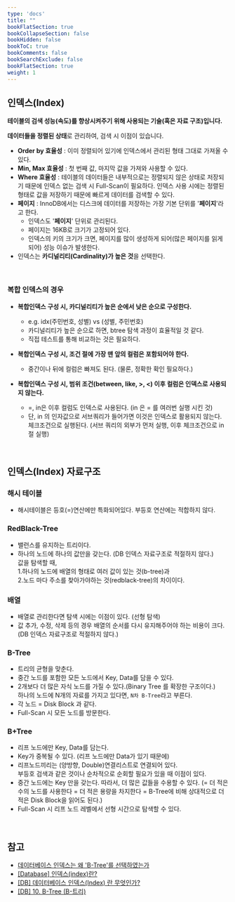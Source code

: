 ```yaml
---
type: 'docs'
title: ""
bookFlatSection: true
bookCollapseSection: false
bookHidden: false
bookToC: true
bookComments: false
bookSearchExclude: false
bookFlatSection: true
weight: 1
---
```


## 인덱스(Index)

**테이블의 검색 성능(속도)를 향상시켜주기 위해 사용되는 기술(혹은 자료 구조)입니다.**

**데이터들을 정렬된 상태**로 관리하여, 검색 시 이점이 있습니다.

- **Order by 효율성** : 이미 정렬되어 있기에 인덱스에서 관리된 형태 그대로 가져올 수 있다.
- **Min, Max 효율성** : 첫 번째 값, 마지막 값을 가져와 사용할 수 있다.
- **Where 효율성** : 테이블의 데이터들은 내부적으로는 정렬되지 않은 상태로 저장되기 때문에 인덱스 없는 검색 시 Full-Scan이 필요하다. 인덱스 사용 시에는 정렬된 형태로 값을 저장하기 때문에 빠르게 데이터를 검색할 수 있다.
- **페이지** : InnoDB에서는 디스크에 데이터를 저장하는 가장 기본 단위를 '**페이지**'라고 한다.
  - 인덱스도 '**페이지**' 단위로 관리된다.
  - 페이지는 16KB로 크기가 고정되어 있다.
  - 인덱스의 키의 크기가 크면, 페이지를 많이 생성하게 되어(많은 페이지를 읽게 되어) 성능 이슈가 발생한다.
- 인덱스는 **카디널리티(Cardinality)가 높은 것**을 선택한다.

<br>

### 복합 인덱스의 경우

- **복합인덱스 구성 시, 카디널리티가 높은 순에서 낮은 순으로 구성한다.**
  - e.g. idx(주민번호, 성별) vs (성별, 주민번호)
  - 카디널리티가 높은 순으로 하면, btree 탐색 과정이 효율적일 것 같다. 
  - 직접 테스트를 통해 비교하는 것은 필요하다.

- **복합인덱스 구성 시, 조건 절에 가장 맨 앞의 컬럼은 포함되어야 한다.**
  - 중간이나 뒤에 컬럼은 빠져도 된다. (물론, 정확한 확인 필요하다.)

- **복합인덱스 구성 시, 범위 조건(between, like, >, <) 이후 컬럼은 인덱스로 사용되지 않는다.**
  - =, in은 이후 컬럼도 인덱스로 사용된다. (in 은 = 를 여러번 실행 시킨 것)
  - 단, in 의 인자값으로 서브쿼리가 들어가면 이것은 인덱스로 활용되지 않는다. 체크조건으로 실행된다. (서브 쿼리의 외부가 먼저 실행, 이후 체크조건으로 in 절  실행)
  
<br>

## 인덱스(Index) 자료구조

### **해시 테이블**

- 해시테이블은 등호(=)연산에만 특화되어있다.
부등호 연산에는 적합하지 않다.

### **RedBlack-Tree**

- 밸런스를 유지하는 트리이다.
- 하나의 노드에 하나의 값만을 갖는다. (DB 인덱스 자료구조로 적절하지 않다.)<br>
  값을 탐색할 때, <br>
  1.하나의 노드에 배열의 형태로 여러 값이 있는 것(b-tree)과  <br>
  2.노드 마다 주소를 찾아가야하는 것(redblack-tree)의 차이이다.

### **배열**

- 배열로 관리한다면 탐색 시에는 이점이 있다. (선형 탐색)
- 값 추가, 수정, 삭제 등의 경우 배열의 순서를 다시 유지해주어야 하는 비용이 크다. (DB 인덱스 자료구조로 적절하지 않다.)

### **B-Tree**

- 트리의 균형을 맞춘다.
- 중간 노드를 포함한 모든 노드에서 Key, Data를 담을 수 있다.
- 2개보다 더 많은 자식 노드를 가질 수 있다.(Binary Tree 를 확장한 구조이다.)<br>
  하나의 노드에 N개의 자료를 가지고 있다면, `N차 B-Tree`라고 부른다.
- 각 노드 = Disk Block 과 같다.
- Full-Scan 시 모든 노드를 방문한다.

### **B+Tree**
  
- 리프 노드에만 Key, Data를 담는다.
- Key가 중복될 수 있다. (리프 노드에만 Data가 있기 때문에)
- 리프노드끼리는 (양방향, Double)연결리스트로 연결되어 있다. <br>
  부등호 검색과 같은 것이나 순차적으로 순회할 필요가 있을 때 이점이 있다.
- 중간 노드에는 Key 만을 갖는다. 따라서, 더 많은 값들을 수용할 수 있다. (= 더 적은 수의 노드를 사용한다 = 더 적은 용량을 차지한다 = B-Tree에 비해 상대적으로 더 적은 Disk Block을 읽어도 된다.)
- Full-Scan 시 리프 노드 레벨에서 선형 시간으로 탐색할 수 있다.

<br>

## 참고

- [데이터베이스 인덱스는 왜 'B-Tree'를 선택하였는가](https://helloinyong.tistory.com/296)
- [[Database] 인덱스(index)란?](https://mangkyu.tistory.com/96)
- [[DB] 데이터베이스 인덱스(Index) 란 무엇인가?](https://coding-factory.tistory.com/746)
- [[DB] 10. B-Tree (B-트리)](https://rebro.kr/169)